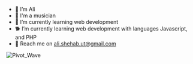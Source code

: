 


- 👋 I’m Ali
- 🎸 I'm a musician
- 👀 I’m currently learning web development
- 🐕 I’m currently learning web development with languages Javascript, and PHP
- 📨 Reach me on ali.shehab.ut@gmail.com



![Pivot_Wave](https://user-images.githubusercontent.com/90184805/167707063-b52b1906-0fa2-4216-ba3a-7bee49942714.gif)
